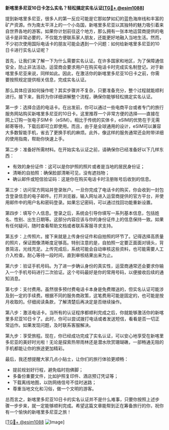 **新喀里多尼亚10日卡怎么实名？轻松搞定实名认证[[TG💪+ @esim1088](https://t.me/s/esim1088)]**

提到新喀里多尼亚，很多人的第一反应可能是它那如梦如幻的蓝色海岸线和丰富的矿产资源。作为南太平洋上的一个小岛国，新喀里多尼亚以其独特的魅力吸引着来自世界各地的游客。如果你计划前往这个地方，那么拥有一张本地运营商提供的电话卡是非常必要的，不仅能方便联系家人朋友，还能更好地融入当地生活。然而，不少初次使用国际电话卡的朋友可能会遇到一个问题：如何给新喀里多尼亚的10日卡进行实名认证呢？

首先，让我们来了解一下为什么需要实名认证。在许多国家和地区，为了保障通信安全，防止非法活动，运营商会要求用户在购买电话卡时完成实名制登记。对于新喀里多尼亚来说，同样如此。因此，在激活你的新喀里多尼亚10日卡之前，你需要按照规定提供相关信息，完成实名认证。

那么具体应该如何操作呢？其实步骤并不复杂，只要准备充分，整个过程就能顺利进行。接下来，我将为你详细讲解整个流程，确保你能够轻松搞定实名认证。

第一步：选择合适的电话卡。在出发前，你可以通过一些电商平台或者专门的旅行服务网站购买新喀里多尼亚的10日卡。这里推荐一个非常方便的选择——直接在网上订购一张电子SIM卡（eSIM）。相比于传统的实体卡，eSIM的优势在于无需邮寄等待，下载后即可立即使用。而且，由于是全球通用的设计，eSIM可以兼容大多数智能手机，省去了更换手机的麻烦。此外，像这样的服务通常还会附带详细的使用指南，帮助你快速上手。

第二步：准备好所需材料。在开始实名认证之前，请确保你已经准备好以下几样东西：
- 有效的身份证件：这可以是你护照的照片或者是当地的居民身份证；
- 清晰的自拍照：确保脸部清晰可见，没有遮挡物；
- 确认邮件或短信验证码：这是你在购买电话卡时注册账号后收到的信息。

第三步：访问官方网站并登录账户。一旦你完成了电话卡的购买，你会收到一封包含登录信息的电子邮件。打开浏览器，输入网址进入运营商提供的官方平台，并使用邮件中的用户名和密码登录。如果忘记密码，可以通过找回功能重新设置。

第四步：填写个人信息。登录之后，系统会引导你填写一系列基本信息，包括姓名、性别、出生日期等。这部分内容应该与你的身份证件上的信息保持一致。如果有任何疑问，随时查看帮助文档或者联系客服寻求支持。

第五步：上传照片。接下来就是上传身份证件和自拍照的环节了。记得选择高质量的照片，保证图像清晰度足够高。特别注意的是，自拍照一定要正面面对镜头，背景简洁，光线充足。上传完成后，系统可能会自动审核这些资料，也可能需要人工介入检查。耐心等待一段时间，直到审核结果出来为止。

第六步：验证手机号码。为了进一步确认身份的真实性，运营商通常还会要求你输入一个手机号码进行二次验证。这个号码最好是你的常用号码，以便接收后续的通知消息。

第七步：支付费用。虽然很多预付费电话卡本身是免费赠送的，但实名认证可能涉及到一定的手续费。根据不同的服务商政策，这笔费用可能是固定的，也可能是按月收取的。仔细阅读条款，了解清楚后再决定是否继续操作。

第八步：激活电话卡。当所有的认证程序都顺利完成之后，你就能够激活你的新喀里多尼亚10日卡了。此时，你可以尝试拨打电话或者发送短信，看看是否一切正常运作。如果发现问题，及时联系客服解决。

第九步：享受旅程。现在，你已经成功完成了实名认证，可以安心地享受在新喀里多尼亚的美好时光啦！无论是探索热带雨林还是潜水欣赏珊瑚礁，一部畅通无阻的手机都能让你的旅途更加精彩。

最后，我还想提醒大家几点小贴士，让你们的旅行体验更顺畅：
- 提前规划好行程，避免临时抱佛脚；
- 多备份重要文件，比如护照复印件、酒店预订凭证等；
- 下载离线地图，以防网络信号不佳时迷路；
- 尊重当地文化和习俗，做一个文明的游客。

总而言之，新喀里多尼亚10日卡的实名认证并不是什么难事，只要你按照上述步骤一步步来，就一定能够顺利完成。希望这篇文章能帮到正在筹备旅行的你，祝你有一个愉快的新喀里多尼亚之旅！

[[TG💪+ @esim1088](https://t.me/s/esim1088) ![Image](https://i.postimg.cc/4NQfJmqS/Snipaste-2025-05-13-00-14-12.png)]